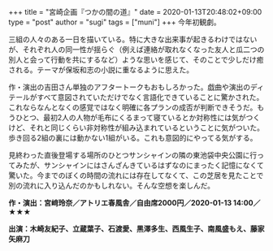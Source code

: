 +++
title = "宮崎企画『つかの間の道』"
date = 2020-01-13T20:48:02+09:00
type = "post"
author = "sugi"
tags = ["muni"]
+++
今年初観劇。

三組の人々のある一日を描いている。特に大きな出来事が起きるわけではないが、それぞれ人の同一性が揺らぐ（例えば連絡が取れなくなった友人と瓜二つの別人と会って行動を共にするなど）ような思いを感じて、そのことで少しだけ癒される。テーマが保坂和志の小説に重なるように思えた。

作・演出の吉田さん単独のアフタートークもおもしろかった。戯曲や演出のディテールがすべて意図されていただけでなく言語化できていることに驚かされた。これならなんとなくの感覚ではなく明確に各プランの成否が判断できそうだ。もうひとつ、最初2人の人物が毛布にくるまって寝ているとか対称性には気がつくけど、それと同じくらい非対称性が組み込まれているということに気がついた。歩き回る2組の裏には動かない1組がいる。これも意図的にやってる気がする。

見終わった直後登場する場所のひとつサンシャインの隣の東池袋中央公園に行ってみたが、サンシャインにはさんざんきているはずなのにまったく記憶になくて驚いた。今までのぼくの時間の流れには存在してなくて、この芝居を見たことで別の流れに入り込んだのかもしれない。そんな空想を楽しんだ。

**作・演出：宮﨑玲奈／アトリエ春風舎／自由席2000円／2020-01-13 14:00／★★★**

**出演：木崎友紀子、立蔵葉子、石渡愛、黒澤多生、西風生子、南風盛もえ、藤家矢麻刀**